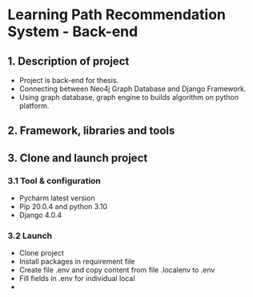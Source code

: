# Learning Path Recommendation System - Back-end
## 1. Description of project
- Project is back-end for thesis. 
- Connecting between Neo4j Graph Database and Django Framework.
- Using graph database, graph engine to builds algorithm on python platform.


## 2. Framework, libraries and tools


## 3. Clone and launch project
### 3.1 Tool & configuration
- Pycharm latest version
- Pip 20.0.4 and python 3.10
- Django 4.0.4
### 3.2 Launch
- Clone project
- Install packages in requirement file
- Create file .env and copy content from file .localenv to .env
- Fill fields in .env for individual local 
- 

